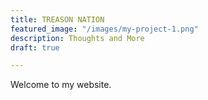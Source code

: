 ```yaml
---
title: TREASON NATION
featured_image: "/images/my-project-1.png"
description: Thoughts and More
draft: true

---
```

Welcome to my website.